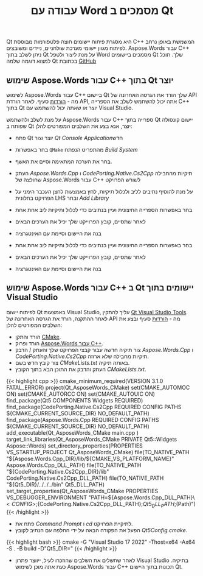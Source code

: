 ﻿---
title: עבודה עם Word מסמכים ב Qt
second_title: Aspose.Words עבור C++
articleTitle: עבודה עם Word מסמכים ב Qt
linktitle: עבודה עם Word מסמכים ב Qt
type: docs
description: "Aspose.Words עבור C++ ניתן לשלב בתוך Qt כדי ליצור ולטפל Word מסמכים ב Qt יישומים."
keywords: "create a document Qt Creator, load a document Qt Creator, use Aspose C++ with Qt creator, load a document Aspose C++, load formats supported by Aspose.Words C++"
weight: 120
url: /he/cpp/work-with-word-documents-in-qt/
timestamp: 2024-07-11-16-13-28
---

Qt היא מסגרת פיתוח יישומים חוצה פלטפורמות מבוססת C++ המשמשת באופן נרחב לפיתוח מגוון יישומי מערכת שולחניים, ניידים ומשובצים. Aspose.Words עבור C++ ניתן לשלב בתוך Qt על מנת ליצור ולטפל Word מסמכים ביישומים Qt שלך.
תוכל למצוא דוגמה שלמה Qt בכתובת [GitHub](https://github.com/btolfa/Aspose.Words-for-C/tree/master/Showcases/DocumentExplorer)

## שימוש Aspose.Words עבור C++ בתוך Qt יוצר

לשימוש Aspose.Words עבור C++ ביישום Qt שלך הורד את הגרסה האחרונה של API מה - [הורדות](https://releases.aspose.com/words/cpp/) סעיף. לאחר הורדת API, אתה יכול להשתמש לשלב את הספרייה C++ בתוך Qt יוצר או שאתה יכול להשתמש עם Visual Studio.

על מנת לשלב ולהשתמש Aspose.Words עבור C++ ספרייה בתוך Qt יישום קונסולה שפותח ב Qt יוצר, אנא בצע את השלבים המפורטים להלן:

- פתח Qt יוצר וצור *Qt Console Application*חדש

- בחר באפשרות `QMake` מהתפריט הנפתח *Build System*

- בחר את הערכה המתאימה וסיים את האשף.
- העתק *Aspose.Words.Cpp* ו *CodePorting.Native.Cs2Cpp* תיקיות מהחבילה שחולצה של Aspose.Words עבור C++ לשורש הפרויקט

- על מנת להוסיף נתיבים לליב ולכלול תיקיות, לחץ באמצעות לחצן העכבר הימני על הפרויקט בחלונית LHS ובחר *Add Library*

- בחר באפשרות הספרייה החיצונית ועיין בנתיבים כדי לכלול ותיקיות ליב אחת אחת

- לאחר שתסיים, קובץ הפרוייקט שלך יכיל את הערכים הבאים

- בנה את היישום וסיימת עם האינטגרציה

- בחר באפשרות הספרייה החיצונית ועיין בנתיבים כדי לכלול ותיקיות ליב אחת אחת

- לאחר שתסיים, קובץ הפרוייקט שלך יכיל את הערכים הבאים

- בנה את היישום וסיימת עם האינטגרציה

## שימוש Aspose.Words עבור C++ ב Qt יישומים בתוך Visual Studio

לפיתוח יישום Qt באמצעות Visual Studio, עליך להתקין [Qt Visual Studio Tools](https://marketplace.visualstudio.com/items?itemName=TheQtCompany.QtVisualStudioTools-19123). לאחר ההתקנה, הורד את הגרסה האחרונה של API מה - [הורדות](https://releases.aspose.com/pdf/cpp/) סעיף ובצע את השלבים המפורטים להלן:

- הורד והתקן [CMake](https://github.com/Kitware/CMake/releases/download/v3.17.1/cmake-3.17.1-win64-x64.msi).
- הורד ופרוק [Aspose.Words עבור C++](https://releases.aspose.com/words/cpp/).
- צור תיקיה חדשה עבור קבצי הפרויקט שלך והעתק / הדבק *Aspose.Words.Cpp* ו *CodePorting.Native.Cs2Cpp* תיקיות מחבילה שלא ארוזה.
- צור קובץ חדש בשם *CMakeLists.txt* באותה תיקיה.
- העתק והדבק את התוכן הבא בתוך הקובץ *CMakeLists.txt*.

{{< highlight cpp >}}
cmake_minimum_required(VERSION 3.1.0 FATAL_ERROR)
project(Qt_AsposeWords_CMake)
set(CMAKE_AUTOMOC ON)
set(CMAKE_AUTORCC ON)
set(CMAKE_AUTOUIC ON)
find_package(Qt5 COMPONENTS Widgets REQUIRED)
find_package(CodePorting.Native.Cs2Cpp REQUIRED CONFIG PATHS ${CMAKE_CURRENT_SOURCE_DIR} NO_DEFAULT_PATH)
find_package(Aspose.Words.Cpp REQUIRED CONFIG PATHS ${CMAKE_CURRENT_SOURCE_DIR} NO_DEFAULT_PATH)
add_executable(Qt_AsposeWords_CMake
    main.cpp
)
target_link_libraries(Qt_AsposeWords_CMake PRIVATE Qt5::Widgets Aspose::Words) 
set_directory_properties(PROPERTIES VS_STARTUP_PROJECT Qt_AsposeWords_CMake)
file(TO_NATIVE_PATH "${Aspose.Words.Cpp_DIR}/lib/${CMAKE_VS_PLATFORM_NAME}" Aspose.Words.Cpp_DLL_PATH)
file(TO_NATIVE_PATH "${CodePorting.Native.Cs2Cpp_DIR}/lib" CodePorting.Native.Cs2Cpp_DLL_PATH)
file(TO_NATIVE_PATH "${Qt5_DIR}/../../../bin" Qt5_DLL_PATH)
set_target_properties(Qt_AsposeWords_CMake PROPERTIES VS_DEBUGGER_ENVIRONMENT "PATH=${Aspose.Words.Cpp_DLL_PATH}\\$<CONFIG>;${CodePorting.Native.Cs2Cpp_DLL_PATH};${Qt5_DLL_PATH};$(Path)")
{{< /highlight >}}

- פתח את *Command Prompt* ו *cd* לתיקיית הפרויקט.
- הפעל את הפקודה הבאה על ידי החלפה *<path-to-qt5>* עם הנתיב לקובץ *Qt5Config.cmake*.

{{< highlight bash >}}
cmake -G "Visual Studio 17 2022" -Thost=x64 -Ax64 -S . -B build -D"Qt5_DIR=<path-to-qt5>"
{{< /highlight >}}

- לאחר שתשלים את השלבים שהוזכרו לעיל, ייווצר פתרון Visual Studio בתיקיה. כעת אתה מוכן לשימוש Aspose.Words עבור C++ תכונות בתוך היישום Qt.


